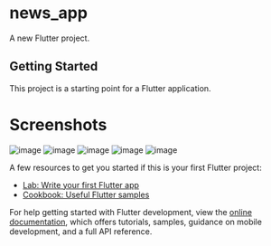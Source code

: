 # news_app

A new Flutter project.

## Getting Started

This project is a starting point for a Flutter application.


# Screenshots
![image](https://user-images.githubusercontent.com/102791979/207933669-7662b27a-d474-4299-8d87-c76b89e20f74.png)
![image](https://user-images.githubusercontent.com/102791979/207933746-651a2773-a545-46b2-87d8-5f8b750ca016.png)
![image](https://user-images.githubusercontent.com/102791979/207933797-515f7da9-0840-4a1e-9ac1-c3912f7fb257.png)
![image](https://user-images.githubusercontent.com/102791979/207933831-ed42c09d-260f-4ce5-bb06-2045c83c4f77.png)
![image](https://user-images.githubusercontent.com/102791979/207933890-d2838766-e926-4ee7-b111-eb23beae6fee.png)


A few resources to get you started if this is your first Flutter project:

- [Lab: Write your first Flutter app](https://docs.flutter.dev/get-started/codelab)
- [Cookbook: Useful Flutter samples](https://docs.flutter.dev/cookbook)

For help getting started with Flutter development, view the
[online documentation](https://docs.flutter.dev/), which offers tutorials,
samples, guidance on mobile development, and a full API reference.
